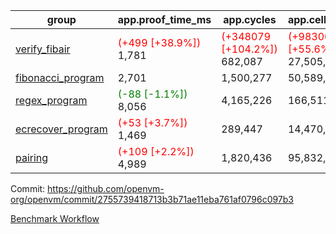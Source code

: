 | group | app.proof_time_ms | app.cycles | app.cells_used | leaf.proof_time_ms | leaf.cycles | leaf.cells_used |
| -- | -- | -- | -- | -- | -- | -- |
| [verify_fibair](https://github.com/openvm-org/openvm/blob/benchmark-results/benchmarks-pr/1240/verify_fibair-2755739418713b3b71ae11eba761af0796c097b3.md) |<span style='color: red'>(+499 [+38.9%])</span> 1,781 | <span style='color: red'>(+348079 [+104.2%])</span> 682,087 | <span style='color: red'>(+9830046 [+55.6%])</span> 27,505,736 |- | - | - |
| [fibonacci_program](https://github.com/openvm-org/openvm/blob/benchmark-results/benchmarks-pr/1240/fibonacci-2755739418713b3b71ae11eba761af0796c097b3.md) | 2,701 |  1,500,277 |  50,589,503 |- | - | - |
| [regex_program](https://github.com/openvm-org/openvm/blob/benchmark-results/benchmarks-pr/1240/regex-2755739418713b3b71ae11eba761af0796c097b3.md) |<span style='color: green'>(-88 [-1.1%])</span> 8,056 |  4,165,226 |  166,511,152 |- | - | - |
| [ecrecover_program](https://github.com/openvm-org/openvm/blob/benchmark-results/benchmarks-pr/1240/ecrecover-2755739418713b3b71ae11eba761af0796c097b3.md) |<span style='color: red'>(+53 [+3.7%])</span> 1,469 |  289,447 |  14,470,186 |- | - | - |
| [pairing](https://github.com/openvm-org/openvm/blob/benchmark-results/benchmarks-pr/1240/pairing-2755739418713b3b71ae11eba761af0796c097b3.md) |<span style='color: red'>(+109 [+2.2%])</span> 4,989 |  1,820,436 |  95,832,407 |- | - | - |


Commit: https://github.com/openvm-org/openvm/commit/2755739418713b3b71ae11eba761af0796c097b3

[Benchmark Workflow](https://github.com/openvm-org/openvm/actions/runs/14370422020)
